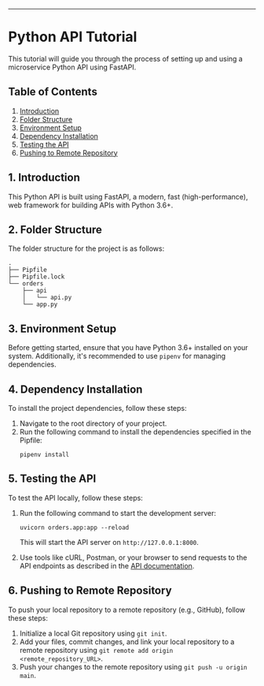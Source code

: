 
---

# Python API Tutorial

This tutorial will guide you through the process of setting up and using a microservice Python API using FastAPI.

## Table of Contents

1. [Introduction](#introduction)
2. [Folder Structure](#folder-structure)
3. [Environment Setup](#environment-setup)
4. [Dependency Installation](#dependency-installation)
5. [Testing the API](#testing-the-api)
6. [Pushing to Remote Repository](#pushing-to-remote-repository)

## 1. Introduction <a name="introduction"></a>

This Python API is built using FastAPI, a modern, fast (high-performance), web framework for building APIs with Python 3.6+.

## 2. Folder Structure <a name="folder-structure"></a>

The folder structure for the project is as follows:

```
.
├── Pipfile
├── Pipfile.lock
└── orders
    ├── api
    │   └── api.py
    └── app.py
```

## 3. Environment Setup <a name="environment-setup"></a>

Before getting started, ensure that you have Python 3.6+ installed on your system. Additionally, it's recommended to use `pipenv` for managing dependencies.

## 4. Dependency Installation <a name="dependency-installation"></a>

To install the project dependencies, follow these steps:

1. Navigate to the root directory of your project.
2. Run the following command to install the dependencies specified in the Pipfile:
   ```
   pipenv install
   ```

## 5. Testing the API <a name="testing-the-api"></a>

To test the API locally, follow these steps:

1. Run the following command to start the development server:
   ```
   uvicorn orders.app:app --reload
   ```
   This will start the API server on `http://127.0.0.1:8000`.

2. Use tools like cURL, Postman, or your browser to send requests to the API endpoints as described in the [API documentation](#).

## 6. Pushing to Remote Repository <a name="pushing-to-remote-repository"></a>

To push your local repository to a remote repository (e.g., GitHub), follow these steps:

1. Initialize a local Git repository using `git init`.
2. Add your files, commit changes, and link your local repository to a remote repository using `git remote add origin <remote_repository_URL>`.
3. Push your changes to the remote repository using `git push -u origin main`.
